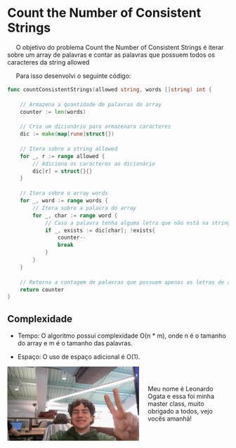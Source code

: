 # Count the Number of Consistent Strings

&nbsp;&nbsp;&nbsp;&nbsp; O objetivo do problema Count the Number of Consistent Strings é iterar sobre um array de palavras e contar as palavras que possuem todos os caracteres da string allowed


&nbsp;&nbsp;&nbsp;&nbsp; Para isso desenvolvi o seguinte código: 

```go
func countConsistentStrings(allowed string, words []string) int {

    // Armazena a quantidade de palavras do array
    counter := len(words)
    
    // Cria um dicionário para armazenara caracteres
    dic := make(map[rune]struct{})
    
    // Itera sobre a string allowed
    for _, r := range allowed {
        // Adiciona os caracteres ao dicionário
        dic[r] = struct{}{}
    }

    // Itera sobre o array words
    for _, word := range words {
        // Itera sobre a palavra do array
        for _, char := range word {
            // Caso a palavra tenha alguma letra que não está na string allowed ela é subtraída do counter
            if _, exists := dic[char]; !exists{
                counter--
                break
            }
        }
    }

    // Retorna a contagem de palavras que possuem apenas as letras de allowed
    return counter
}
```

## Complexidade
- Tempo: O algoritmo possui complexidade O(n * m), onde n é o tamanho do array e m é o tamanho das palavras.

- Espaço: O uso de espaço adicional é O(1).

<div style="display: flex; align-items: center; justify-content: center;">
    <img src="leoogata103.jpg" alt="leoogata" style="width: 300px; height: auto; margin-right: 20px;">
    <div>
        <p>Meu nome é Leonardo Ogata e essa foi minha master class, muito obrigado a todos, vejo vocês amanhã!</p>
    </div>
</div>
